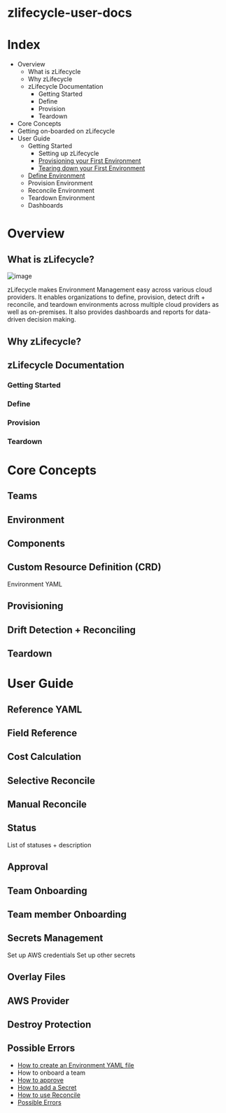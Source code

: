# zlifecycle-user-docs

# Index

* Overview
    * What is zLifecycle
    * Why zLifecycle
    * zLifecycle Documentation
        * Getting Started
        * Define
        * Provision
        * Teardown
* Core Concepts
* Getting on-boarded on zLifecycle
* User Guide
    * Getting Started
        * Setting up zLifecycle
        * [Provisioning your First Environment](provision/first-environment.md)
        * [Tearing down your First Environment](teardown/first-environment.md)
    * [Define Environment](define/define-environment.md)
    * Provision Environment
    * Reconcile Environment
    * Teardown Environment
    * Dashboards

# Overview

## What is zLifecycle?

![image](https://user-images.githubusercontent.com/47644789/147984939-738f7535-be82-41ab-8f35-e684f8cdb3c7.png)

zLifecycle makes Environment Management easy across various cloud providers. It enables organizations to define, provision, detect drift + reconcile, and teardown environments across multiple cloud providers as well as on-premises. It also provides dashboards and reports for data-driven decision making.


## Why zLifecycle?

## zLifecycle Documentation

### Getting Started

### Define

### Provision

### Teardown

# Core Concepts

## Teams

## Environment 

## Components 

## Custom Resource Definition (CRD)
Environment YAML 

## Provisioning 

## Drift Detection + Reconciling

## Teardown

## 

# User Guide

## Reference YAML

## Field Reference

## Cost Calculation

## Selective Reconcile

## Manual Reconcile

## Status
List of statuses + description

## Approval

## Team Onboarding

## Team member Onboarding

## Secrets Management
Set up AWS credentials
Set up other secrets

## Overlay Files

## AWS Provider

## Destroy Protection

## Possible Errors



* [How to create an Environment YAML file](all-about-environment-yaml.md)
* How to onboard a team
* [How to approve](approval.md)
* [How to add a Secret](secrets.md)
* [How to use Reconcile](reconcile.md)
* [Possible Errors](errors.md)
